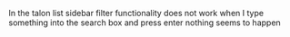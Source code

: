 In the talon list sidebar filter functionality does not work when I type something into the search box and press enter nothing seems to happen